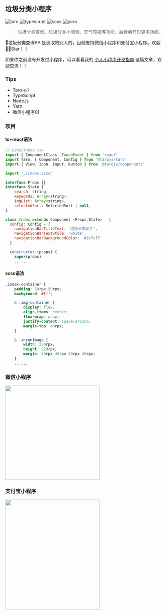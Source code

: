 ## 垃圾分类小程序
![taro](https://img.shields.io/badge/-taro%40v2.2.0-orange)
![typescript](https://img.shields.io/badge/-typescript-brightgreen)
![scss](https://img.shields.io/badge/-scss-brightgreen)
![yarn](https://img.shields.io/badge/-yarn%401.12.3-brightgreen)

> 垃圾分类查询、垃圾分类小测验、天气预报等功能，后续会开启更多功能。

🚮垃圾分类查询API是调取的别人的，目前支持微信小程序和支付宝小程序。欢迎 👏👏Star！！

如果你之前没有开发过小程序，可以看看我的 [个人小程序开发指南](https://juejin.im/post/5d34888b6fb9a07ef90cd68c) 这篇文章，欢迎交流！！

### Tips
* Taro-cli
* TypeScript
* Node.js
* Yarn
* 微信小程序CI

### 项目

#### ts+react语法
```JavaScript
// page/index.tsx
import { ComponentClass, TouchEvent } from 'react'
import Taro, { Component, Config } from '@tarojs/taro'
import { View, Icon, Input, Button } from '@tarojs/components'

import './index.scss'

interface Props {}
interface State {
    search: string,
    keywords: Array<string>,
    imgList: Array<string>,
    selectedSort: SelectedSort | null,
}

class Index extends Component <Props,State>   {
  config: Config = {
    navigationBarTitleText: '垃圾分类助手',
    navigationBarTextStyle: 'white',
    navigationBarBackgroundColor: '#2c7cf7'
  }

  constructor (props) {
    super(props)
    ......
```

#### scss语法

```scss
.index-container {
    padding: 50rpx 50rpx;
    background: #fff;

    & .img-container {
        display: flex;
        align-items: center;
        flex-wrap: wrap;
        justify-content: space-around;
        margin-top: 40rpx;
    }

    & .inconImage {
        width: 220rpx;
        height: 220rpx;
        margin: 20rpx 40rpx 20rpx 40rpx;
    }
    ......
```

### 微信小程序

<img width="300" height="300" center src="https://didiheng.com/wxCode/gh_75d5a8e03369_258.jpg" />


### 支付宝小程序

<img width="300" height="350" center src="https://didiheng.com/wxCode/s6x01351xerl2wqeqhpfn56_55388962.jpg" />
